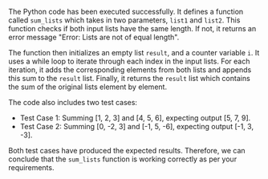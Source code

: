  The Python code has been executed successfully. It defines a function called `sum_lists` which takes in two parameters, `list1` and `list2`. This function checks if both input lists have the same length. If not, it returns an error message "Error: Lists are not of equal length".

   The function then initializes an empty list `result`, and a counter variable `i`. It uses a while loop to iterate through each index in the input lists. For each iteration, it adds the corresponding elements from both lists and appends this sum to the `result` list. Finally, it returns the `result` list which contains the sum of the original lists element by element.

   The code also includes two test cases:
   - Test Case 1: Summing [1, 2, 3] and [4, 5, 6], expecting output [5, 7, 9].
   - Test Case 2: Summing [0, -2, 3] and [-1, 5, -6], expecting output [-1, 3, -3].

   Both test cases have produced the expected results. Therefore, we can conclude that the `sum_lists` function is working correctly as per your requirements.